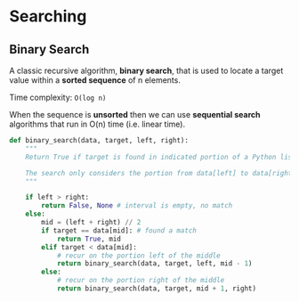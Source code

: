 # Searching

## Binary Search

A classic recursive algorithm, **binary search**, that is used to locate a target value within a **sorted sequence** of n elements.

Time complexity: `O(log n)`

When the sequence is **unsorted** then we can use **sequential search** algorithms that run in O(n) time (i.e. linear time).

```python
def binary_search(data, target, left, right):
    """
    Return True if target is found in indicated portion of a Python list.

    The search only considers the portion from data[left] to data[right] inclusive.
    """

    if left > right:
        return False, None # interval is empty, no match
    else:
        mid = (left + right) // 2
        if target == data[mid]: # found a match
            return True, mid
        elif target < data[mid]:
            # recur on the portion left of the middle
            return binary_search(data, target, left, mid - 1)
        else:
            # recur on the portion right of the middle
            return binary_search(data, target, mid + 1, right)
```
